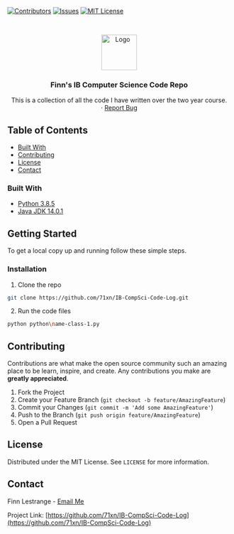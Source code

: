 
<!-- PROJECT SHIELDS -->
<!--
*** I'm using markdown "reference style" links for readability.
*** Reference links are enclosed in brackets [ ] instead of parentheses ( ).
*** See the bottom of this document for the declaration of the reference variables
*** for contributors-url, forks-url, etc. This is an optional, concise syntax you may use.
*** https://www.markdownguide.org/basic-syntax/#reference-style-links
-->
[![Contributors][contributors-shield]][contributors-url]
[![Issues][issues-shield]][issues-url]
[![MIT License][license-shield]][license-url]




<!-- PROJECT LOGO -->
<br />
<p align="center">
  <a href="https://github.com/71xn/IB-CompSci-Code-Log">
    <img src="/images/profile.png" alt="Logo" width="80" height="80">
  </a>

  <h3 align="center">Finn's IB Computer Science Code Repo</h3>

  <p align="center">
    This is a collection of all the code I have written over the two year course.
    <br />
    ·
    <a href="https://github.com/71xn/IB-CompSci-Code-Log/issues">Report Bug</a>
  </p>
</p>



<!-- TABLE OF CONTENTS -->
## Table of Contents

* [Built With](#built-with)
* [Contributing](#contributing)
* [License](#license)
* [Contact](#contact)



### Built With

* [Python 3.8.5](https://python.org)
* [Java JDK 14.0.1](https://www.oracle.com/uk/java/technologies/javase-downloads.html)



<!-- GETTING STARTED -->
## Getting Started

To get a local copy up and running follow these simple steps.

### Installation

1. Clone the repo
```sh
git clone https://github.com/71xn/IB-CompSci-Code-Log.git
```
2. Run the code files
```sh
python python\name-class-1.py
```





<!-- CONTRIBUTING -->
## Contributing

Contributions are what make the open source community such an amazing place to be learn, inspire, and create. Any contributions you make are **greatly appreciated**.

1. Fork the Project
2. Create your Feature Branch (`git checkout -b feature/AmazingFeature`)
3. Commit your Changes (`git commit -m 'Add some AmazingFeature'`)
4. Push to the Branch (`git push origin feature/AmazingFeature`)
5. Open a Pull Request



<!-- LICENSE -->
## License

Distributed under the MIT License. See `LICENSE` for more information.



<!-- CONTACT -->
## Contact

Finn Lestrange - [Email Me](mailto:flestrange@isa.aberdeen.sch.uk)

Project Link: [https://github.com/71xn/IB-CompSci-Code-Log](https://github.com/71xn/IB-CompSci-Code-Log)




<!-- MARKDOWN LINKS & IMAGES -->
<!-- https://www.markdownguide.org/basic-syntax/#reference-style-links -->
[contributors-shield]: https://img.shields.io/github/contributors/71xn/IB-CompSci-Code-Log.svg?style=flat-square
[contributors-url]: https://github.com/71xn/IB-CompSci-Code-Log/graphs/contributors
[issues-shield]: https://img.shields.io/github/issues/71xn/IB-CompSci-Code-Log.svg?style=flat-square
[issues-url]: https://github.com/71xn/IB-CompSci-Code-Log/issues
[license-shield]: https://img.shields.io/github/license/71xn/IB-CompSci-Code-Log.svg?style=flat-square
[license-url]: https://github.com/71xn/IB-CompSci-Code-Log/blob/master/LICENSE.txt